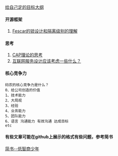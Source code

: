 

[给自己定的目标大纲](https://github.com/xuyang0902/ido/blob/master/target.md)
 
 
  
     
#### 开源框架
1. [Fescar的锁设计和隔离级别的理解](https://www.jianshu.com/p/4cb127b737cf)


#### 思考

1. [CAP理论的思考](https://www.jianshu.com/p/3afe9e72ecdd)
2. [互联网服务设计应该考虑一些什么？](https://github.com/xuyang0902/ido/blob/master/%E6%9E%B6%E6%9E%84%E6%80%9D%E8%80%83/%E4%BA%92%E8%81%94%E7%BD%91%E6%9C%8D%E5%8A%A1%E8%AE%BE%E8%AE%A1%E7%9A%84%E6%80%9D%E8%80%83.md)



#### 核心竞争力
    
    码农的核心竞争力是什么？
    0、给公司创造的价值 
    1、技术能力 
    2、大局观 
    3、经验
    4、业务能力
    5、团队能力
    6、语言 沟通能力 有效沟通 达成目标 
    etc
     
#### 有些文章可能在github上展示的格式有些问题，参考简书

[简书--低智商少年](https://www.jianshu.com/u/0984a731be11)


